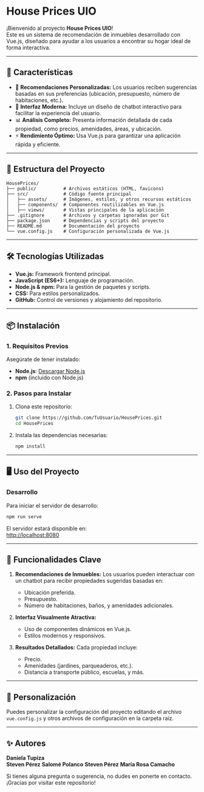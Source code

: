 # House Prices UIO

¡Bienvenido al proyecto **House Prices UIO**!  
Este es un sistema de recomendación de inmuebles desarrollado con Vue.js, diseñado para ayudar a los usuarios a encontrar su hogar ideal de forma interactiva.

---

## 🚀 Características

- 🏡 **Recomendaciones Personalizadas:** Los usuarios reciben sugerencias basadas en sus preferencias (ubicación, presupuesto, número de habitaciones, etc.).
- 🌟 **Interfaz Moderna:** Incluye un diseño de chatbot interactivo para facilitar la experiencia del usuario.
- 📊 **Análisis Completo:** Presenta información detallada de cada propiedad, como precios, amenidades, áreas, y ubicación.
- ⚡ **Rendimiento Óptimo:** Usa Vue.js para garantizar una aplicación rápida y eficiente.

---

## 📂 Estructura del Proyecto

```
HousePrices/
├── public/          # Archivos estáticos (HTML, favicons)
├── src/             # Código fuente principal
│   ├── assets/      # Imágenes, estilos, y otros recursos estáticos
│   ├── components/  # Componentes reutilizables en Vue.js
│   ├── views/       # Vistas principales de la aplicación
├── .gitignore       # Archivos y carpetas ignoradas por Git
├── package.json     # Dependencias y scripts del proyecto
├── README.md        # Documentación del proyecto
└── vue.config.js    # Configuración personalizada de Vue.js
```

---

## 🛠️ Tecnologías Utilizadas

- **Vue.js:** Framework frontend principal.
- **JavaScript (ES6+):** Lenguaje de programación.
- **Node.js & npm:** Para la gestión de paquetes y scripts.
- **CSS:** Para estilos personalizados.
- **GitHub:** Control de versiones y alojamiento del repositorio.

---

## 📦 Instalación

### 1. Requisitos Previos

Asegúrate de tener instalado:

- **Node.js**: [Descargar Node.js](https://nodejs.org/)
- **npm** (incluido con Node.js)

### 2. Pasos para Instalar

1. Clona este repositorio:
   ```bash
   git clone https://github.com/TuUsuario/HousePrices.git
   cd HousePrices
   ```

2. Instala las dependencias necesarias:
   ```bash
   npm install
   ```

---

## 🖥️ Uso del Proyecto

### Desarrollo

Para iniciar el servidor de desarrollo:
```bash
npm run serve
```

El servidor estará disponible en:  
[http://localhost:8080](http://localhost:8080)

---

## 🌟 Funcionalidades Clave

1. **Recomendaciones de Inmuebles:**
   Los usuarios pueden interactuar con un chatbot para recibir propiedades sugeridas basadas en:
   - Ubicación preferida.
   - Presupuesto.
   - Número de habitaciones, baños, y amenidades adicionales.

2. **Interfaz Visualmente Atractiva:**
   - Uso de componentes dinámicos en Vue.js.
   - Estilos modernos y responsivos.

3. **Resultados Detallados:**
   Cada propiedad incluye:
   - Precio.
   - Amenidades (jardines, parqueaderos, etc.).
   - Distancia a transporte público, escuelas, y más.

---

## 🔧 Personalización

Puedes personalizar la configuración del proyecto editando el archivo `vue.config.js` y otros archivos de configuración en la carpeta raíz.

---

## ✨ Autores

**Daniela Tupiza**  
**Steven Pérez**
**Salomé Polanco**
**Steven Pérez**
**María Rosa Camacho**
    

Si tienes alguna pregunta o sugerencia, no dudes en ponerte en contacto. ¡Gracias por visitar este repositorio!
